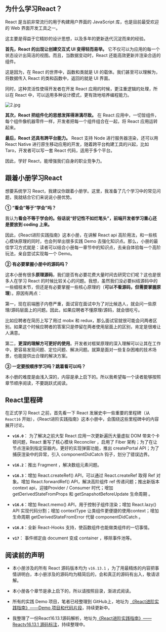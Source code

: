 ## 为什么学习React？


React 是当前非常流行的用于构建用户界面的 JavaScript 库，也是目前最受欢迎的 Web 界面开发工具之一。

这主要是得益于它精妙的设计思想，以及多年的更新迭代沉淀而来的经验。

**首先，React 的出现让创建交互式 UI 变得轻而易举。** 它不仅可以为应用的每一个状态设计出简洁的视图。而且，当数据变动时，React 还能高效更新并渲染合适的组件。

这是因为，在 React 的世界中，函数和类就是 UI 的载体。我们甚至可以理解为，将数据传入 React 的类和函数中，返回的就是 UI 界面。

同时，这种灵活性使得开发者在开发 React 应用的时候，更注重逻辑的处理，所以在 React 中，可以运用多种设计模式，更有效地培养编程能力。

![2.jpg](https://p3-juejin.byteimg.com/tos-cn-i-k3u1fbpfcp/a4254514da774134aee6cf17d09fcc23~tplv-k3u1fbpfcp-watermark.image)

**其次，React 把组件化的思想发挥得淋漓尽致。** 在 React 应用中，一切皆组件，每个组件像机器零件一样，开发者把每一个组件组合在一起，将 React 应用运转起来。

**最后，React 还具有跨平台能力。** React 支持 Node 进行服务器渲染，还可以用 React Native 进行原生移动应用的开发，随着跨平台构建工具的兴起，比如 Taro，开发者可以写一套 React 代码，适用于多个平台。

因此，学好 React，能增强我们自身的职业竞争力。


## 跟着小册学习React

想要系统学习 React，我建议你跟着小册学。这里，我准备了几个学习中的常见问题，我就结合它们来说说小册优势。

**① “看会”等于“学会”吗？**

我认为**看会不等于学会的。俗话说“好记性不如烂笔头”，前端开发者学习重心还是要放到 coding 上来。**

因此，《React进阶实践指南》这本小册，在讲解 React api 高阶用法，和一些核心模块原理的同时，也会列举出很多实践 Demo 去强化知识点。那么，小册的最佳学习方式就是：读者可以结合小册每一章节中的知识点，去亲自体验每一个高阶玩法，亲自尝试实现每一个 Demo。

**② 有必要掌握小册中的源码吗？**

这本小册有很多**原理源码**，我们是否有必要花费大量时间去研究它们呢？这也是很多人在学习 React 的时候比较关心的问题。我想，虽然我们没必要纠结源码中的一些细枝末节，但还是有必要掌握一些核心原理的（**可以不看源码，但需要掌握原理**）。原因有两点：

第一，现在前端圈子内卷严重，面试官在面试中为了对比候选人，就会问一些原理/源码层面上的问题。因此，如果应聘者不懂原理/源码，就会很吃亏。

比如应聘者在简历上写了用过 mobx 和 redux，那么面试官就很可能会问两者区别。如果这个时候应聘者的答案只是停留在两者使用层面上的区别，肯定是很难让人满意。

第二，**更深的理解方可更好的使用**。开发者对框架原理的深入理解可以让其在工作中，更容易发现问题、定位问题、解决问题。就算是面对一些复杂困难的技术场景，也能提供出合理的解决方案。

**③ 一定要按顺序学习吗？跳着看可以吗？**

本小册的难度是由浅入深的，内容是承上启下的。所以我希望每一个读者能够按照章节顺序阅读，不要跳跃式阅读。

## React里程碑

在正式学习 React 之前，首先看一下 React 发展史中一些重要的里程碑（从 `React16` 开始），《React进阶实践指南》这本小册中，会围绕这些里程碑中的内容展开讨论。

* **`v16.0`**： 为了解决之前大型 React 应用一次更新遍历大量虚拟 DOM 带来个卡顿问题，React 重写了核心模块 Reconciler ，启用了 Fiber 架构；为了在让节点渲染到指定容器内，更好的实现弹窗功能，推出 createPortal API；为了捕获渲染中的异常，引入 componentDidCatch 钩子，划分了错误边界。
* **`v16.2`**：推出 Fragment ，解决数组元素问题。

* **`v16.3`**：增加 React.createRef() API，可以通过 React.createRef 取得 Ref 对象。增加 React.forwardRef() API，解决高阶组件 ref 传递问题；推出新版本 context api，迎接Provider / Consumer 时代；增加 getDerivedStateFromProps 和 getSnapshotBeforeUpdate 生命周期 。

* **`v16.6`**：增加 React.memo() API，用于控制子组件渲染；增加 React.lazy() API 实现代码分割；增加 contextType 让类组件更便捷的使用context；增加生命周期 getDerivedStateFromError 代替 componentDidCatch 。

* **`v16.8`**：全新 React-Hooks 支持，使函数组件也能做类组件的一切事情。

* **`v17`**： 事件绑定由 document 变成 container ，移除事件池等。

## 阅读前的声明

* 本小册涉及的所有 React 源码版本均为 `v16.13.1` ，为了用最精炼的内容把事情讲明白，本小册涉及的源码均为精简后的，会和真正的源码有出入，敬请谅解。

* 本小册各个章节是承上启下的，所以请按照目录，渐进式阅读。

* 所有的实践 Demo 项目，笔者已经整理到 GitHub上，地址为 [《React进阶实践指南》——Demo 项目和代码片段](https://github.com/GoodLuckAlien/React-Advanced-Guide-Pro)，持续更新中。

* 我整理了一份React16.13.1源码解析，地址为[《React进阶实践指南》——Reactv16.13.1 源码标注](https://github.com/GoodLuckAlien/React-Source-Code)，持续整理中。